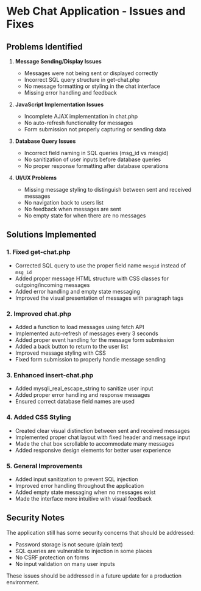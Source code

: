# Web Chat Application - Issues and Fixes

## Problems Identified

1. **Message Sending/Display Issues**
   - Messages were not being sent or displayed correctly
   - Incorrect SQL query structure in get-chat.php
   - No message formatting or styling in the chat interface
   - Missing error handling and feedback

2. **JavaScript Implementation Issues**
   - Incomplete AJAX implementation in chat.php
   - No auto-refresh functionality for messages
   - Form submission not properly capturing or sending data

3. **Database Query Issues**
   - Incorrect field naming in SQL queries (msg_id vs mesgid)
   - No sanitization of user inputs before database queries
   - No proper response formatting after database operations

4. **UI/UX Problems**
   - Missing message styling to distinguish between sent and received messages
   - No navigation back to users list
   - No feedback when messages are sent
   - No empty state for when there are no messages

## Solutions Implemented

### 1. Fixed get-chat.php
- Corrected SQL query to use the proper field name `mesgid` instead of `msg_id`
- Added proper message HTML structure with CSS classes for outgoing/incoming messages
- Added error handling and empty state messaging
- Improved the visual presentation of messages with paragraph tags

### 2. Improved chat.php
- Added a function to load messages using fetch API
- Implemented auto-refresh of messages every 3 seconds
- Added proper event handling for the message form submission
- Added a back button to return to the user list
- Improved message styling with CSS
- Fixed form submission to properly handle message sending

### 3. Enhanced insert-chat.php
- Added mysqli_real_escape_string to sanitize user input
- Added proper error handling and response messages
- Ensured correct database field names are used

### 4. Added CSS Styling
- Created clear visual distinction between sent and received messages
- Implemented proper chat layout with fixed header and message input
- Made the chat box scrollable to accommodate many messages
- Added responsive design elements for better user experience

### 5. General Improvements
- Added input sanitization to prevent SQL injection
- Improved error handling throughout the application
- Added empty state messaging when no messages exist
- Made the interface more intuitive with visual feedback

## Security Notes

The application still has some security concerns that should be addressed:
- Password storage is not secure (plain text)
- SQL queries are vulnerable to injection in some places
- No CSRF protection on forms
- No input validation on many user inputs

These issues should be addressed in a future update for a production environment.
